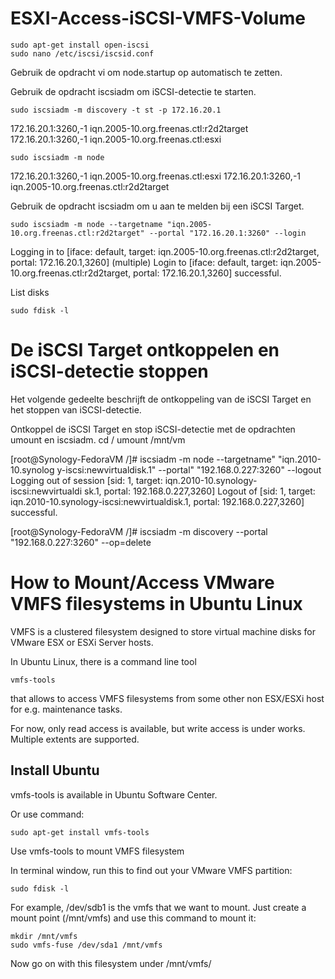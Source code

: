 # ESXI-Access-iSCSI-VMFS-Volume
<!-- https://www.synology.com/nl-nl/knowledgebase/DSM/tutorial/Virtualization/How_to_set_up_and_use_iSCSI_target_on_Linux -->

```
sudo apt-get install open-iscsi
sudo nano /etc/iscsi/iscsid.conf
```
Gebruik de opdracht vi om node.startup op automatisch te zetten.

Gebruik de opdracht iscsiadm om iSCSI-detectie te starten.
```
sudo iscsiadm -m discovery -t st -p 172.16.20.1
```
172.16.20.1:3260,-1 iqn.2005-10.org.freenas.ctl:r2d2target
172.16.20.1:3260,-1 iqn.2005-10.org.freenas.ctl:esxi

```
sudo iscsiadm -m node
``````
172.16.20.1:3260,-1 iqn.2005-10.org.freenas.ctl:esxi
172.16.20.1:3260,-1 iqn.2005-10.org.freenas.ctl:r2d2target

Gebruik de opdracht iscsiadm om u aan te melden bij een iSCSI Target.
```
sudo iscsiadm -m node --targetname "iqn.2005-10.org.freenas.ctl:r2d2target" --portal "172.16.20.1:3260" --login
```
Logging in to [iface: default, target: iqn.2005-10.org.freenas.ctl:r2d2target, portal: 172.16.20.1,3260] (multiple)
Login to [iface: default, target: iqn.2005-10.org.freenas.ctl:r2d2target, portal: 172.16.20.1,3260] successful.

List disks
```
sudo fdisk -l
```

# De iSCSI Target ontkoppelen en iSCSI-detectie stoppen
Het volgende gedeelte beschrijft de ontkoppeling van de iSCSI Target en het stoppen van iSCSI-detectie.

Ontkoppel de iSCSI Target en stop iSCSI-detectie met de opdrachten umount en iscsiadm.
cd /
umount /mnt/vm

[root@Synology-FedoraVM /]# iscsiadm -m node --targetname" "iqn.2010-10.synolog y-iscsi:newvirtualdisk.1" --portal" "192.168.0.227:3260" --logout
Logging out of session [sid: 1, target: iqn.2010-10.synology-iscsi:newvirtualdi
sk.1, portal: 192.168.0.227,3260]
Logout of [sid: 1, target: iqn.2010-10.synology-iscsi:newvirtualdisk.1, portal:
192.168.0.227,3260] successful.

[root@Synology-FedoraVM /]# iscsiadm -m discovery --portal "192.168.0.227:3260" --op=delete


# How to Mount/Access VMware VMFS filesystems in Ubuntu Linux
<!-- http://ubuntuguide.net/how-to-mountaccess-vmware-vmfs-filesystems-in-ubuntu-linux -->

VMFS is a clustered filesystem designed to store virtual machine disks for VMware ESX or ESXi Server hosts.

In Ubuntu Linux, there is a command line tool
```
vmfs-tools
```
that allows to access VMFS filesystems from some other non ESX/ESXi host for e.g. maintenance tasks.

For now, only read access is available, but write access is under works. Multiple extents are supported.

## Install Ubuntu

vmfs-tools is available in Ubuntu Software Center.

Or use command:

```
sudo apt-get install vmfs-tools
```

Use vmfs-tools to mount VMFS filesystem

In terminal window, run this to find out your VMware VMFS partition:

```
sudo fdisk -l
```
For example, /dev/sdb1 is the vmfs that we want to mount. Just create a mount point (/mnt/vmfs) and use this command to mount it:

```
mkdir /mnt/vmfs
sudo vmfs-fuse /dev/sda1 /mnt/vmfs
```
Now go on with this filesystem under /mnt/vmfs/
